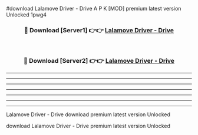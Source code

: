 #download Lalamove Driver - Drive  A P K [MOD] premium latest version Unlocked 1pwg4 



<div align="center">
<h3>🔴 Download [Server1] 👉👉 <a href="https://apkdownload1.web.app/">Lalamove Driver - Drive </a></h3><br>

<h3>🔴 Download [Server2] 👉👉 <a href="https://apkdownload1.web.app/">Lalamove Driver - Drive </a></h3>
</div>





----------------------------------------------------------

----------------------------------------------------------

----------------------------------------------------------

----------------------------------------------------------

----------------------------------------------------------

----------------------------------------------------------

----------------------------------------------------------

Lalamove Driver - Drive  download premium latest version Unlocked

download Lalamove Driver - Drive  premium latest version Unlocked

